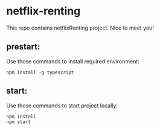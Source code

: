 # netflix-renting
This repo contains netflixRenting project. Nice to meet you!

## prestart:
Use those commands to install required environment:
```
npm install -g typescript
```

## start:
Use those commands to start project locally:
```
npm install
npm start
```